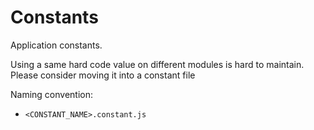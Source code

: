 # Constants

Application constants.

Using a same hard code value on different modules is hard to maintain.
Please consider moving it into a constant file

Naming convention:
* `<CONSTANT_NAME>.constant.js`
